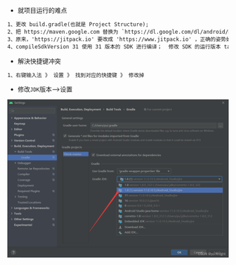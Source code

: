 - 就项目运行的难点

```tex
1、更改 build.gradle(也就是 Project Structure);
2、把 https://maven.google.com 替换为 `https://dl.google.com/dl/android/maven2/`；详见页面：https://www.jianshu.com/p/bbb946ab1b2b
3、原来，'https://jitpack.io' 要改成 'https://www.jitpack.io' ，正确的姿势如下；
4、compileSdkVersion 31 使用 31 版本的 SDK 进行编译；  修改 SDK 的运行版本 targetSdkVersion 31 ，表示生成的目标版本为 31。
```

- 解決快捷键冲突

```tex
1、右键输入法 》 设置 》 找到对应的快捷键 》 修改掉
```

- 修改`JDK`版本-->设置

![jdk](jdk.png)
